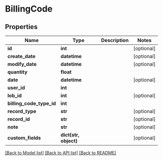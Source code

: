 # BillingCode

## Properties
Name | Type | Description | Notes
------------ | ------------- | ------------- | -------------
**id** | **int** |  | [optional] 
**create_date** | **datetime** |  | [optional] 
**modify_date** | **datetime** |  | [optional] 
**quantity** | **float** |  | 
**date** | **datetime** |  | [optional] 
**user_id** | **int** |  | 
**lob_id** | **int** |  | [optional] 
**billing_code_type_id** | **int** |  | 
**record_type** | **str** |  | [optional] 
**record_id** | **str** |  | [optional] 
**note** | **str** |  | [optional] 
**custom_fields** | **dict(str, object)** |  | [optional] 

[[Back to Model list]](../README.md#documentation-for-models) [[Back to API list]](../README.md#documentation-for-api-endpoints) [[Back to README]](../README.md)


